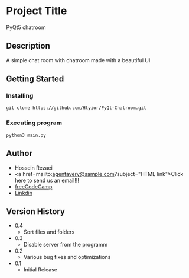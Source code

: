 # Project Title

PyQt5 chatroom

## Description

A simple chat room with chatroom made with a beautiful UI

## Getting Started

### Installing
```
git clone https://github.com/Htyior/PyQt-Chatroom.git
```
### Executing program
```
python3 main.py
```

## Author

* Hossein Rezaei
* <a href=mailto:<nowiki>agentavery@sample.com?subject="HTML link">Click here to send us an email!!!</a>
* <a href="https://www.freecodecamp.org/" target="_blank">freeCodeCamp</a>
* [Linkdin](https://www.linkedin.com/in/hossein-rezaei-7711001a2/?jobid=1234)

## Version History

* 0.4
    * Sort files and folders
* 0.3
    * Disable server from the programm 
* 0.2
    * Various bug fixes and optimizations 
* 0.1
    * Initial Release
